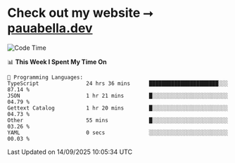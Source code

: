 # Check out my website ⭢ [pauabella.dev](https://pauabella.dev)

<!--START_SECTION:waka-->
![Code Time](http://img.shields.io/badge/Code%20Time-4%2C789%20hrs%2056%20mins-blue)

📊 **This Week I Spent My Time On** 

```text
💬 Programming Languages: 
TypeScript               24 hrs 36 mins      ██████████████████████░░░   87.14 % 
JSON                     1 hr 21 mins        █░░░░░░░░░░░░░░░░░░░░░░░░   04.79 % 
Gettext Catalog          1 hr 20 mins        █░░░░░░░░░░░░░░░░░░░░░░░░   04.73 % 
Other                    55 mins             █░░░░░░░░░░░░░░░░░░░░░░░░   03.26 % 
YAML                     0 secs              ░░░░░░░░░░░░░░░░░░░░░░░░░   00.03 % 
```


 Last Updated on 14/09/2025 10:05:34 UTC
<!--END_SECTION:waka-->
